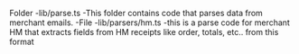 Folder
  -lib/parse.ts
    -This folder contains code that parses data from merchant emails. 
      -File
        -lib/parsers/hm.ts
          -this is a parse code for merchant HM that extracts fields from HM receipts like order, totals, etc.. from this format
